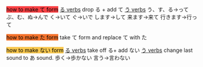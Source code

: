<mark style="background: #F94144;">how to make て form</mark>
<u>る verbs</u>
drop る + add て
<u>う verbs</u>
う、す、る→って
ぶ、む、ぬ→んで
く→いて
ぐ→いで
します→して
来ます→来て
行きます→行って

<mark style="background: #F3722C;">how to make た form</mark>
take て form and replace て with た

<mark style="background: #F9C74F;">how to make ない form</mark>
<u>る verbs</u>
take off る+ add ない
<u>う verbs</u>
change last sound to あ sound.
歩く→歩かない
言う→言わない
